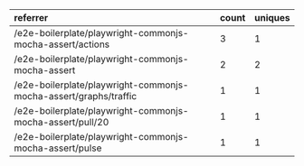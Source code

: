 | referrer                                                         | count | uniques |
| :--------------------------------------------------------------- | :---- | :------ |
| /e2e-boilerplate/playwright-commonjs-mocha-assert/actions        | 3     | 1       |
| /e2e-boilerplate/playwright-commonjs-mocha-assert                | 2     | 2       |
| /e2e-boilerplate/playwright-commonjs-mocha-assert/graphs/traffic | 1     | 1       |
| /e2e-boilerplate/playwright-commonjs-mocha-assert/pull/20        | 1     | 1       |
| /e2e-boilerplate/playwright-commonjs-mocha-assert/pulse          | 1     | 1       |